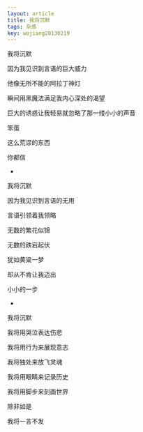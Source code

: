 ```yaml
---
layout: article
title: 我将沉默
tags: 杂感
key: wojiang20130219
---
```


 我将沉默<!--more-->

因为我见识到言语的巨大威力

他像无所不能的阿拉丁神灯

瞬间用黑魔法满足我内心深处的渴望

巨大的诱惑让我轻易就忽略了那一缕小小的声音

笨蛋

这么荒谬的东西

你都信

*

我将沉默

因为我见识到言语的无用

言语引领着我领略

无数的繁花似锦

无数的跌宕起伏

犹如黄粱一梦

却从不肯让我迈出

小小的一步

*

我将沉默

我将用哭泣表达伤悲

我将用行为来展现意志

我将独处来放飞灵魂

我将用眼睛来记录历史

我将用脚步来刻画世界

除非如是

我将一言不发  